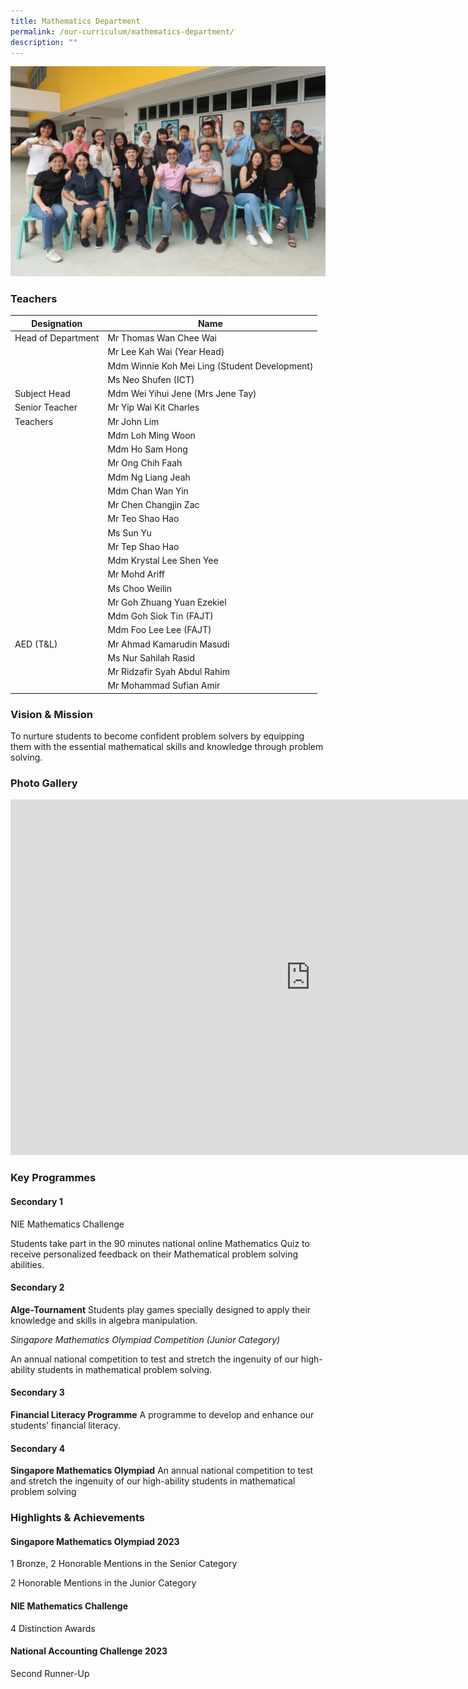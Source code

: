 ```yaml
---
title: Mathematics Department
permalink: /our-curriculum/mathematics-department/
description: ""
---
```

![](/images/math%20dept%202023.jpeg)

### Teachers

| Designation | Name |
|---|---|
| Head of Department | Mr Thomas Wan Chee Wai |
|  | Mr Lee Kah Wai (Year Head) |
|  | Mdm Winnie Koh Mei Ling (Student Development) |
|  | Ms Neo Shufen (ICT) |
| Subject Head | Mdm Wei Yihui Jene (Mrs Jene Tay) |
| Senior Teacher | Mr Yip Wai Kit Charles |
| Teachers | Mr John Lim |
|  | Mdm Loh Ming Woon |
|  | Mdm Ho Sam Hong |
|  | Mr Ong Chih Faah |
|  | Mdm Ng Liang Jeah |
|  | Mdm Chan Wan Yin |
|  | Mr Chen Changjin Zac |
|  | Mr Teo Shao Hao |
|  | Ms Sun Yu |
|  | Mr Tep Shao Hao |
|  | Mdm Krystal Lee Shen Yee |
|  | Mr Mohd Ariff |
|  | Ms Choo Weilin |
|  | Mr Goh Zhuang Yuan Ezekiel |
|  | Mdm Goh Siok Tin (FAJT) |
|  | Mdm Foo Lee Lee (FAJT) |
| AED (T&amp;L) | Mr Ahmad Kamarudin Masudi |
|  | Ms Nur Sahilah Rasid |
|  | Mr Ridzafir Syah Abdul Rahim |
|  | Mr Mohammad Sufian Amir |

### Vision &amp; Mission
To nurture students to become confident problem solvers by equipping them with the essential mathematical skills and knowledge through problem solving.

### Photo Gallery 

<iframe src="https://docs.google.com/presentation/d/e/2PACX-1vQS1eEJmKPVyS0rKLhFu9-TZzI6WUWPup4BCYtxWp01MdpYbTUgDJC6Bv7jOsCpjeAb4esxyN_Ilywt/embed?start=true&amp;loop=true&amp;delayms=3000" frameborder="0" width="960" height="569" allowfullscreen="true"></iframe>

### Key Programmes
#### Secondary 1

NIE Mathematics Challenge

Students take part in the 90 minutes national online Mathematics Quiz to receive personalized feedback on their Mathematical problem solving abilities.

#### Secondary 2

**Alge-Tournament**
Students play games specially designed to apply their knowledge and skills in algebra manipulation.

*Singapore Mathematics Olympiad Competition (Junior Category)*

An annual national competition to test and stretch the ingenuity of our high-ability students in mathematical problem solving.

#### Secondary 3

**Financial Literacy Programme**
A programme to develop and enhance our students’ financial literacy.

#### Secondary 4

**Singapore Mathematics Olympiad**
An annual national competition to test and stretch the ingenuity of our high-ability students in mathematical problem solving

### Highlights &amp; Achievements
#### Singapore Mathematics Olympiad 2023

1 Bronze, 2 Honorable Mentions in the Senior Category

2 Honorable Mentions in the Junior Category

#### NIE Mathematics Challenge

4 Distinction Awards

#### National Accounting Challenge 2023

Second Runner-Up